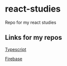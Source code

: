 # react-studies
Repo for my react studies

## Links for my repos

[Typescript](https://typescript-brunodhr.surge.sh/)

[Firebase](https://firebase-brunodhr.surge.sh/)
